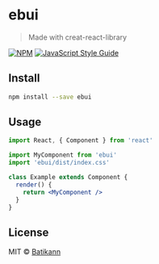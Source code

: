 # ebui

> Made with creat-react-library

[![NPM](https://img.shields.io/npm/v/ebui.svg)](https://www.npmjs.com/package/ebui) [![JavaScript Style Guide](https://img.shields.io/badge/code_style-standard-brightgreen.svg)](https://standardjs.com)

## Install

```bash
npm install --save ebui
```

## Usage

```jsx
import React, { Component } from 'react'

import MyComponent from 'ebui'
import 'ebui/dist/index.css'

class Example extends Component {
  render() {
    return <MyComponent />
  }
}
```

## License

MIT © [Batikann](https://github.com/Batikann)
